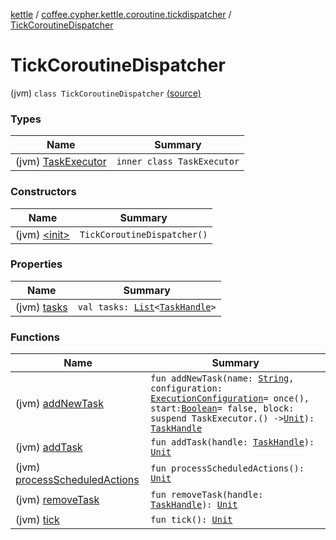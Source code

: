 [kettle](../../index.md) / [coffee.cypher.kettle.coroutine.tickdispatcher](../index.md) / [TickCoroutineDispatcher](./index.md)

# TickCoroutineDispatcher

(jvm) `class TickCoroutineDispatcher` [(source)](https://github.com/Cypher121/kettle/blob/master/src/main/kotlin/coffee/cypher/kettle/coroutine/tickdispatcher/TickCoroutineDispatcher.kt#L7)

### Types

| Name | Summary |
|---|---|
| (jvm) [TaskExecutor](-task-executor/index.md) | `inner class TaskExecutor` |

### Constructors

| Name | Summary |
|---|---|
| (jvm) [&lt;init&gt;](-init-.md) | `TickCoroutineDispatcher()` |

### Properties

| Name | Summary |
|---|---|
| (jvm) [tasks](tasks.md) | `val tasks: `[`List`](https://kotlinlang.org/api/latest/jvm/stdlib/kotlin.collections/-list/index.html)`<`[`TaskHandle`](../-task-handle/index.md)`>` |

### Functions

| Name | Summary |
|---|---|
| (jvm) [addNewTask](add-new-task.md) | `fun addNewTask(name: `[`String`](https://kotlinlang.org/api/latest/jvm/stdlib/kotlin/-string/index.html)`, configuration: `[`ExecutionConfiguration`](../-execution-configuration/index.md)` = once(), start: `[`Boolean`](https://kotlinlang.org/api/latest/jvm/stdlib/kotlin/-boolean/index.html)` = false, block: suspend TaskExecutor.() -> `[`Unit`](https://kotlinlang.org/api/latest/jvm/stdlib/kotlin/-unit/index.html)`): `[`TaskHandle`](../-task-handle/index.md) |
| (jvm) [addTask](add-task.md) | `fun addTask(handle: `[`TaskHandle`](../-task-handle/index.md)`): `[`Unit`](https://kotlinlang.org/api/latest/jvm/stdlib/kotlin/-unit/index.html) |
| (jvm) [processScheduledActions](process-scheduled-actions.md) | `fun processScheduledActions(): `[`Unit`](https://kotlinlang.org/api/latest/jvm/stdlib/kotlin/-unit/index.html) |
| (jvm) [removeTask](remove-task.md) | `fun removeTask(handle: `[`TaskHandle`](../-task-handle/index.md)`): `[`Unit`](https://kotlinlang.org/api/latest/jvm/stdlib/kotlin/-unit/index.html) |
| (jvm) [tick](tick.md) | `fun tick(): `[`Unit`](https://kotlinlang.org/api/latest/jvm/stdlib/kotlin/-unit/index.html) |
